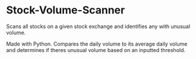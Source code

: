 # Stock-Volume-Scanner
Scans all stocks on a given stock exchange and identifies any with unusual volume.

Made with Python. Compares the daily volume to its average daily volume and determines if theres unusual volume based on an inputted threshold.
